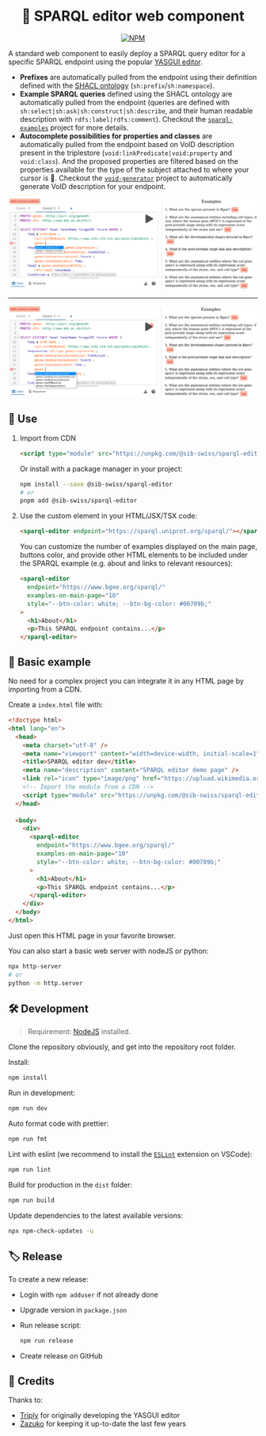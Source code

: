 <div align="center">

# 💫 SPARQL editor web component

[![NPM](https://img.shields.io/npm/v/@sib-swiss/sparql-editor)](https://www.npmjs.com/package/@sib-swiss/sparql-editor)

</div>

A standard web component to easily deploy a SPARQL query editor for a specific SPARQL endpoint using the popular [YASGUI editor](https://github.com/zazuko/Yasgui).

- **Prefixes** are automatically pulled from the endpoint using their definition defined with the [SHACL ontology](https://www.w3.org/TR/shacl/) (`sh:prefix`/`sh:namespace`).
- **Example SPARQL queries** defined using the SHACL ontology are automatically pulled from the endpoint (queries are defined with `sh:select|sh:ask|sh:construct|sh:describe`, and their human readable description with `rdfs:label|rdfs:comment`). Checkout the [`sparql-examples`](https://github.com/sib-swiss/sparql-examples) project for more details.
- **Autocomplete possibilities for properties and classes** are automatically pulled from the endpoint based on VoID description present in the triplestore (`void:linkPredicate|void:property` and `void:class`). And the proposed properties are filtered based on the properties available for the type of the subject attached to where your cursor is 🤯. Checkout the [`void-generator`](https://github.com/JervenBolleman/void-generator) project to automatically generate VoID description for your endpoint.

![Screenshot gene](docs/screenshot_gene.png)

---

![Screenshot expression](docs/screenshot_expression.png)

## 🚀 Use

1. Import from CDN

   ```html
   <script type="module" src="https://unpkg.com/@sib-swiss/sparql-editor"></script>
   ```

   Or install with a package manager in your project:

   ```bash
   npm install --save @sib-swiss/sparql-editor
   # or
   pnpm add @sib-swiss/sparql-editor
   ```

2. Use the custom element in your HTML/JSX/TSX code:

   ```html
   <sparql-editor endpoint="https://sparql.uniprot.org/sparql/"></sparql-editor>
   ```

   You can customize the number of examples displayed on the main page, buttons color, and provide other HTML elements to be included under the SPARQL example (e.g. about and links to relevant resources):

   ```html
   <sparql-editor
     endpoint="https://www.bgee.org/sparql/"
     examples-on-main-page="10"
     style="--btn-color: white; --btn-bg-color: #00709b;"
   >
     <h1>About</h1>
     <p>This SPARQL endpoint contains...</p>
   </sparql-editor>
   ```

## 📝 Basic example

No need for a complex project you can integrate it in any HTML page by importing from a CDN.

Create a `index.html` file with:

```html
<!doctype html>
<html lang="en">
  <head>
    <meta charset="utf-8" />
    <meta name="viewport" content="width=device-width, initial-scale=1" />
    <title>SPARQL editor dev</title>
    <meta name="description" content="SPARQL editor demo page" />
    <link rel="icon" type="image/png" href="https://upload.wikimedia.org/wikipedia/commons/f/f3/Rdf_logo.svg" />
    <!-- Import the module from a CDN -->
    <script type="module" src="https://unpkg.com/@sib-swiss/sparql-editor@0.1.2"></script>
  </head>

  <body>
    <div>
      <sparql-editor
        endpoint="https://www.bgee.org/sparql/"
        examples-on-main-page="10"
        style="--btn-color: white; --btn-bg-color: #00709b;"
      >
        <h1>About</h1>
        <p>This SPARQL endpoint contains...</p>
      </sparql-editor>
    </div>
  </body>
</html>
```

Just open this HTML page in your favorite browser.

You can also start a basic web server with nodeJS or python:

```bash
npx http-server
# or
python -m http.server
```

## 🛠️ Development

> Requirement: [NodeJS](https://nodejs.org/en) installed.

Clone the repository obviously, and get into the repository root folder.

Install:

```bash
npm install
```

Run in development:

```bash
npm run dev
```

Auto format code with prettier:

```bash
npm run fmt
```

Lint with eslint (we recommend to install the [`ESLint`](https://marketplace.visualstudio.com/items?itemName=dbaeumer.vscode-eslint) extension on VSCode):

```bash
npm run lint
```

Build for production in the `dist` folder:

```bash
npm run build
```

Update dependencies to the latest available versions:

```bash
npx npm-check-updates -u
```

## 🏷️ Release

To create a new release:

- Login with `npm adduser` if not already done

- Upgrade version in `package.json`

- Run release script:

  ```bash
  npm run release
  ```

- Create release on GitHub

## 🤝 Credits

Thanks to:

- [Triply](https://triply.cc) for originally developing the YASGUI editor
- [Zazuko](https://zazuko.com/) for keeping it up-to-date the last few years

